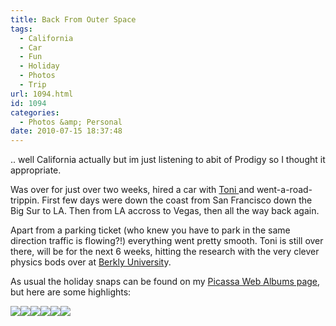 ```yaml
---
title: Back From Outer Space
tags:
  - California
  - Car
  - Fun
  - Holiday
  - Photos
  - Trip
url: 1094.html
id: 1094
categories:
  - Photos &amp; Personal
date: 2010-07-15 18:37:48
---
```


.. well California actually but im just listening to abit of Prodigy so I thought it appropriate.

Was over for just over two weeks, hired a car with [Toni ](https://www.littlemisstoni.co.uk/)and went-a-road-trippin. First few days were down the coast from San Francisco down the Big Sur to LA. Then from LA accross to Vegas, then all the way back again.
<!-- more -->
Apart from a parking ticket (who knew you have to park in the same direction traffic is flowing?!) everything went pretty smooth. Toni is still over there, will be for the next 6 weeks, hitting the research with the very clever physics bods over at [Berkly Universit](https://berkeley.edu/)y.

As usual the holiday snaps can be found on my [Picassa Web Albums page](https://picasaweb.google.com/mike.cann/California10#), but here are some highlights:

[![](https://lh4.ggpht.com/_vZ6zE_QJfu0/TD5Baih_hZI/AAAAAAAAsDA/ws2r7mOaVEk/s288/IMG_1267.JPG)](https://picasaweb.google.com/lh/photo/9Nh5SL_52VnGUypvmONetQ?feat=embedwebsite)[![](https://lh4.ggpht.com/_vZ6zE_QJfu0/TD5B-WRYAiI/AAAAAAAAsD4/H-wxHU4-yoA/s288/IMG_1279.JPG)](https://picasaweb.google.com/lh/photo/n4to9ZBD2Itcmqgs4R6hxA?feat=embedwebsite)[![](https://lh6.ggpht.com/_vZ6zE_QJfu0/TD5FWoWxJXI/AAAAAAAAsJI/Xz5x8pE6QeI/s288/IMG_1329.JPG)](https://picasaweb.google.com/lh/photo/xG5c-8n5_LEHQh9dDU1Z9w?feat=embedwebsite)[![](https://lh5.ggpht.com/_vZ6zE_QJfu0/TD5IlO_Gz9I/AAAAAAAAsN0/tIWU1Q-09gQ/s288/IMG_1385.JPG)](https://picasaweb.google.com/lh/photo/ji6P1LWHeQ1N_WzszZQPbQ?feat=embedwebsite)[![](https://lh5.ggpht.com/_vZ6zE_QJfu0/TD5Jo00T1EI/AAAAAAAAsPk/VvgZk0aR_ro/s288/IMG_1410.JPG)](https://picasaweb.google.com/lh/photo/2b8IjHLA9WB1LaZ4e8WEFA?feat=embedwebsite)[![](https://lh3.ggpht.com/_vZ6zE_QJfu0/TD5pd1khHSI/AAAAAAAAsVE/7J-XfAaJM9I/s288/IMG_1467.JPG)](https://picasaweb.google.com/lh/photo/VLXkg_UN8nCP3__4rMyi9Q?feat=embedwebsite)